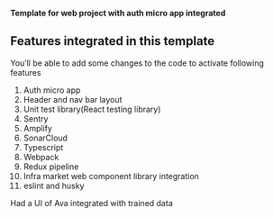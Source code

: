 **Template for web project with auth micro app integrated**

## Features integrated in this template

You’ll be able to add some changes to the code to activate following features

1. Auth micro app
2. Header and nav bar layout
3. Unit test library(React testing library)
4. Sentry
5. Amplify
6. SonarCloud
7. Typescript
8. Webpack
9. Redux pipeline
10. Infra market web component library integration
11. eslint and husky

Had a UI of Ava integrated with trained data
